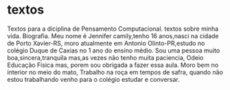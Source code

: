 # textos
Textos para a diciplina de Pensamento Computacional.
textos sobre minha vida.
Biografia.
Meu nome é Jennifer camily,tenho 16 anos,nasci na cidade de Porto Xavier-RS,
moro atualmente em Antonio Olinto-PR,estudo no colégio Duque de Caxias no 1 ano do ensino médio.
Sou uma pessoa muito boa,sincera,tranquila mas,as vezes não tenho muita paciencia,
Odeio Educação Física mas, porem sou obrigada a fazer essa aula.
Moro bem no interior no meio do mato,
Trabalho na roça em tempos de safra,
quando não estou trabalhando venho para o colégio estudar e conversar.

